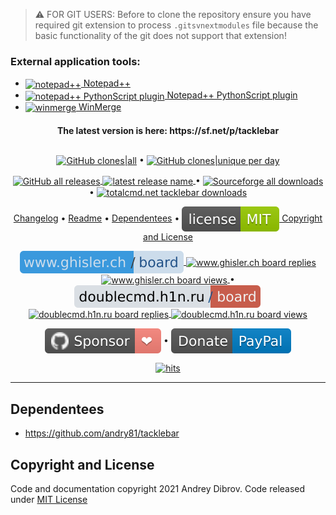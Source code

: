 > :warning: FOR GIT USERS: Before to clone the repository ensure you have required git extension to process `.gitsvnextmodules` file because the basic functionality of the git does not support that extension!

### External application tools:
  
* <a href="https://github.com/notepad-plus-plus/notepad-plus-plus"><img src="https://github.com/andry81/tacklebar--external_tools/raw/trunk/.github/icons/notepad++-16x16.png" valign="middle" alt="notepad++" />&nbsp;Notepad++</a>
* <a href="https://github.com/bruderstein/PythonScript"><img src="https://github.com/andry81/tacklebar--external_tools/raw/trunk/.github/icons/notepad++-16x16.png" valign="middle" alt="notepad++ PythonScript plugin" />&nbsp;Notepad++ PythonScript plugin</a>
* <a href="https://github.com/WinMerge/winmerge"><img src="https://github.com/andry81/tacklebar--external_tools/raw/trunk/.github/icons/winmerge-16x16.png" valign="middle" alt="winmerge" />&nbsp;WinMerge</a>

<h4 align="center">
The latest version is here: https://sf.net/p/tacklebar</h4>

##

<p align="center">
  <a href="#"><img src="https://img.shields.io/badge/dynamic/json?color=success&label=Github%20clones|all&query=count&url=https://github.com/andry81/tacklebar--external_tools--gh-stats/raw/master/traffic/clones-accum.json?raw=True&logo=github" valign="middle" alt="GitHub clones|all" /></a>
• <a href="#"><img src="https://img.shields.io/badge/dynamic/json?color=success&label=Github%20clones|unq&query=uniques&url=https://github.com/andry81/tacklebar--external_tools--gh-stats/raw/master/traffic/clones-accum.json?raw=True&logo=github" valign="middle" alt="GitHub clones|unique per day" /></a>
</p>

<p align="center">
  <a href="https://github.com/andry81/tacklebar--external_tools/releases">
    <img src="https://img.shields.io/github/downloads/andry81/tacklebar--external_tools/total?label=Github%20dl|all&logo=github" valign="middle" alt="GitHub all releases" />
    <img src="https://img.shields.io/github/v/release/andry81/tacklebar--external_tools?include_prereleases" valign="middle" alt="latest release name" />
  </a>
• <a href="https://sourceforge.net/projects/tacklebar/files/tacklebar--external_tools/"><img src="https://img.shields.io/sourceforge/dt/tacklebar/tacklebar--external_tools?label=Sourceforge%20dl|all&logo=sourceforge" valign="middle" alt="Sourceforge all downloads" /></a>
• <a href="http://totalcmd.net/plugring/tacklebar.html"><img src="https://img.shields.io/badge/dynamic/json?color=success&label=totalcmd.net%20dl&query=downloads&url=https://github.com/andry81/tacklebar--totalcmd-stats/raw/master/traffic/totalcmd_dl.json?raw=True" valign="middle" alt="totalcmd.net tacklebar downloads" /></a>
</p>

<p align="center">
  <a href="https://github.com/andry81/tacklebar--external_tools/blob/trunk/changelog.txt">Changelog</a>
• <a href="https://github.com/andry81/tacklebar--external_tools/blob/trunk/README_EN.txt">Readme</a>
• <a href="#dependentees">Dependentees</a>
• <a href="#copyright-and-license"><img src="https://github.com/andry81/andry81/raw/main/badges/mit-license.svg" valign="middle" alt="copyright and license" />&nbsp;Copyright and License</a>
</p>

<p align="center">
  <a href='https://www.ghisler.ch/board/search.php?keywords="%5BExtension%5D+Tacklebar"&terms=all&author=andry81&fid%5B%5D=6&sc=0&sf=titleonly&sr=topics&sk=i&sd=d&st=0&ch=1&t=0&submit=Search'>
    <img src="https://github.com/andry81/andry81/raw/main/badges/www-ghisler-ch--board.svg" valign="middle" alt="www.ghisler.ch board" />
    <img src="https://img.shields.io/badge/dynamic/json?color=success&label=replies&query=replies&url=https://github.com/andry81/tacklebar--totalcmd-stats/raw/master/traffic/totalcmd_board_stats.json?raw=True" valign="middle" alt="www.ghisler.ch board replies" />
    <img src="https://img.shields.io/badge/dynamic/json?color=success&label=views&query=views&url=https://github.com/andry81/tacklebar--totalcmd-stats/raw/master/traffic/totalcmd_board_stats.json?raw=True" valign="middle" alt="www.ghisler.ch board views" />
  </a>
• <a href='https://doublecmd.h1n.ru/search.php?keywords="%5BExtension%5D+Tacklebar"&terms=all&author=andry81&fid%5B%5D=9&sc=0&sf=titleonly&sr=topics&sk=i&sd=d&st=0&ch=1&t=0&submit=Search'>
    <img src="https://github.com/andry81/andry81/raw/main/badges/doublecmd-h1n-ru--board.svg" valign="middle" alt="doublecmd.h1n.ru board" />
    <img src="https://img.shields.io/badge/dynamic/json?color=success&label=replies&query=replies&url=https://github.com/andry81/tacklebar--doublecmd-stats/raw/master/traffic/doublecmd_board_stats.json?raw=True" valign="middle" alt="doublecmd.h1n.ru board replies" />
    <img src="https://img.shields.io/badge/dynamic/json?color=success&label=views&query=views&url=https://github.com/andry81/tacklebar--doublecmd-stats/raw/master/traffic/doublecmd_board_stats.json?raw=True" valign="middle" alt="doublecmd.h1n.ru board views" />
  </a>
</p>

<p align="center">
  <a href="https://github.com/sponsors/andry81"><img src="https://github.com/andry81/andry81/raw/main/badges/github-sponsor.svg" valign="middle" alt="github sponsor" /></a>
• <a href="https://www.paypal.com/cgi-bin/webscr?item_name=Donation+to+tacklebar&cmd=_donations&business=andry%40inbox.ru"><img src="https://github.com/andry81/andry81/raw/main/badges/paypal-donate.svg" valign="middle" alt="paypal donate" /></a>
</p>

<!-- -->
<p align="center">
  <a href="#"><img src="https://hits.seeyoufarm.com/api/count/incr/badge.svg?url=https%3A%2F%2Fgithub.com%2Fandry81%2Ftacklebar--external_tools&count_bg=%2379C83D&title_bg=%23555555&icon=&icon_color=%23E7E7E7&title=hits&edge_flat=false" valign="middle" alt="hits" /></a>
</p>
<!-- -->

---

## Dependentees<a name="dependentees"></a>

* https://github.com/andry81/tacklebar

## Copyright and License<a name="copyright-and-license"></a>

Code and documentation copyright 2021 Andrey Dibrov. Code released under [MIT License](https://github.com/andry81/tacklebar--external_tools/blob/trunk/license.txt)
